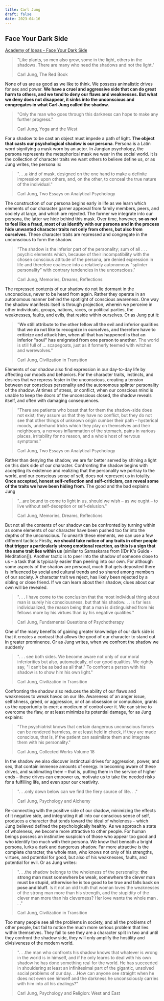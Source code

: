```yaml
---
title: Carl Jung
draft: false
date: 2023-04-16
---
```


## Face Your Dark Side

[Academy of Ideas - Face Your Dark Side](https://academyofideas.com/2023/04/face-your-dark-side-carl-jung-and-the-shadow/)

> "Like plants, so men also grow, some in the light, others in the shadows. There are many who need the shadows and not the light."
> 
> Carl Jung, The Red Book

None of us are as good as we like to think. We possess animalistic drives for sex and power. **We have a cruel and aggressive side that can do great harm to others, and we tend to deny our flaws and weaknesses. But what we deny does not disappear, it sinks into the unconscious and congregates in what Carl Jung called the shadow.**

> "Only the man who goes through this darkness can hope to make any further progress."
> 
> Carl Jung, Yoga and the West

For a shadow to be cast an object must impede a path of light. **The object that casts our psychological shadow is our persona**. Persona is a Latin word signifying a mask worn by an actor. In Jungian psychology, the persona represents the metaphorical mask we wear in the social world. It is the collection of character traits we want others to believe define us, or as Jung writes, the persona is:

> ". . .a kind of mask, designed on the one hand to make a definite impression upon others, and, on the other, to conceal the true nature of the individual."
> 
> Carl Jung, Two Essays on Analytical Psychology

The construction of our persona begins early in life as we learn which elements of our character garner approval from family members, peers, and society at large, and which are rejected. The former we integrate into our persona, the latter we hide behind this mask. Over time, however, **so as not to feel like a fraud, most of us identify with our persona and in the process hide unwanted character traits not only from others, but also from ourselves**. These character traits are repressed and congregate in the unconscious to form the shadow.

> "The shadow is the inferior part of the personality; sum of all . . . psychic elements which, because of their incompatibility with the chosen conscious attitude of the persona, are denied expression in life and therefore coalesce into a relatively autonomous "splinter personality" with contrary tendencies in the unconscious."
> 
> Carl Jung, Memories, Dreams, Reflections

The repressed contents of our shadow do not lie dormant in the unconscious, never to be heard from again. Rather they operate in an autonomous manner behind the spotlight of conscious awareness. One way the shadow manifests itself is through projection, wherein we perceive in other individuals, groups, nations, races, or political parties, the weaknesses, faults, and evils, that reside within ourselves. Or as Jung put it:

> "**We still attribute to the other fellow all the evil and inferior qualities that we do not like to recognize in ourselves, and therefore have to criticize and attack him, when all that has happened is that an inferior "soul" has emigrated from one person to another**. The world is still full of … scapegoats, just as it formerly teemed with witches and werewolves."
> 
> Carl Jung, Civilization in Transition

Elements of our shadow also find expression in our day-to-day life by affecting our moods and behaviors. For the character traits, instincts, and desires that we repress fester in the unconscious, creating a tension between our conscious personality and the autonomous splinter personality of the shadow. At times of stress, or conflict, when our conscious mind is unable to keep the doors of the unconscious closed, the shadow reveals itself, and often with damaging consequences.

> "There are patients who boast that for them the shadow-side does not exist; they assure us that they have no conflict, but they do not see that other things of unknown origin cumber their path – hysterical moods, underhand tricks which they play on themselves and their neighbours, a nervous inflammation of the stomach, pains in various places, irritability for no reason, and a whole host of nervous symptoms."
> 
> Carl Jung, Two Essays on Analytical Psychology

Rather than denying the shadow, we are far better served by shining a light on this dark side of our character. Confronting the shadow begins with accepting its existence and realizing that the personality we portray to the world, and our conscious sense of self, does not represent us in totality. **Once accepted, honest self-reflection and self-criticism, can reveal some of the traits we have been hiding from**. The good and the bad explains Jung

> "…are bound to come to light in us, should we wish – as we ought – to live without self-deception or self-delusion."
> 
> Carl Jung, Memories, Dreams, Reflections

But not all the contents of our shadow can be confronted by turning within as some elements of our character have been pushed too far into the depths of the unconscious. To unearth these elements, we can use a few different tactics: Firstly, **we should take notice of any traits in other people that trigger a particularly strong emotional reaction, as this is a sign that the same trait lies within us** (similar to Samaskaras from [[Dr K's Guide - Meditation]]). Another tactic is to peer into the shadow of someone close to us – a task that is typically easier than peering into our own. For although some aspects of the shadow are personal, much that gets deposited there is influenced by social and cultural trends and so shared among members of our society. A character trait we reject, has likely been rejected by a sibling or close friend. If we can learn about their shadow, clues about our own will be revealed.

> ". . . I have come to the conclusion that the most individual thing about man is surely his consciousness, but that his shadow. . . is far less individualized, the reason being that a man is distinguished from his fellows more by his virtues than by his negative qualities."
> 
> Carl Jung, Fundamental Questions of Psychotherapy

One of the many benefits of gaining greater knowledge of our dark side is that it creates a contrast that allows the good of our character to stand out in greater prominence. Or as Jung writes, when we confront the shadow we suddenly

> ". . . see both sides. We become aware not only of our moral inferiorities but also, automatically, of our good qualities. We rightly say, "I can’t be as bad as all that." To confront a person with his shadow is to show him his own light."
> 
> Carl Jung, Civilization in Transition

Confronting the shadow also reduces the ability of our flaws and weaknesses to wreak havoc on our life. Awareness of an anger issue, selfishness, greed, or aggression, or of an obsession or compulsion, grants us the opportunity to exert a modicum of control over it. We can strive to overcome the flaw, or at least minimize its potential damage, for as Jung explains:

> "The psychiatrist knows that certain dangerous unconscious forces can be rendered harmless, or at least held in check, if they are made conscious, that is, if the patient can assimilate them and integrate them with his personality."
> 
> Carl Jung, Collected Works Volume 18

In the shadow we also discover instinctual drives for aggression, power, and sex, that contain immense amounts of energy. In becoming aware of these drives, and sublimating them – that is, putting them in the service of higher ends – these drives can empower us, motivate us to take the needed risks for a fulfilling life, and even spur our creativity.

> ". . .only down below can we find the fiery source of life. . ."
> 
> Carl Jung, Psychology and Alchemy

Re-connecting with the positive side of our shadow, minimizing the effects of it negative side, and integrating it all into our conscious sense of self, produces a character that tends toward the ideal of wholeness – which Jung believed defined the psychologically healthy. As we approach a state of wholeness, we become more attractive to other people. For human beings possess an instinctive suspicion of those who appear too good and who identify too much with their persona. We know that beneath a bright persona, lurks a dark and dangerous shadow. Far more attractive is the complete character, the whole man, who knows not only of his strengths, virtues, and potential for good, but also of his weaknesses, faults, and potential for evil. Or as Jung writes:

> ". . .the shadow belongs to the wholeness of the personality: **the strong man must somewhere be weak, somewhere the clever man must be stupid, otherwise he is too good to be true and falls back on pose and bluff**. Is it not an old truth that woman loves the weaknesses of the strong man more than his strength, and the stupidity of the clever man more than his cleverness? Her love wants the whole man . . ."
> 
> Carl Jung, Civilization in Transition

Too many people see all the problems in society, and all the problems of other people, but fail to notice the much more serious problem that lies within themselves. They fail to see they are a character split in two and until they confront the shadow side, they will only amplify the hostility and divisiveness of the modern world.

> ". . .the man who confronts his shadow knows that whatever is wrong in the world is in himself, and if he only learns to deal with his own shadow he has done something real for the world. He has succeeded in shouldering at least an infinitesimal part of the gigantic, unsolved social problems of our day. . .How can anyone see straight when he does not even see himself and the darkness he unconsciously carries with him into all his dealings?"
> 
> Carl Jung, Psychology and Religion: West and East
